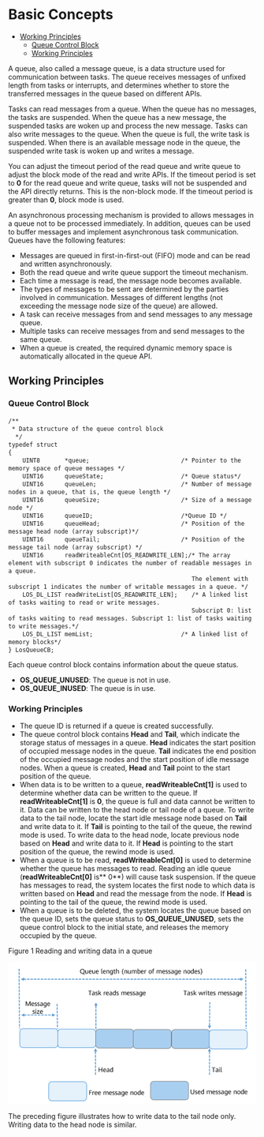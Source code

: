# Basic Concepts<a name="EN-US_TOPIC_0000001078876506"></a>

-   [Working Principles](#section1582619446311)
    -   [Queue Control Block](#section1648304614720)
    -   [Working Principles](#section15384012164811)


A queue, also called a message queue, is a data structure used for communication between tasks. The queue receives messages of unfixed length from tasks or interrupts, and determines whether to store the transferred messages in the queue based on different APIs.

Tasks can read messages from a queue. When the queue has no messages, the tasks are suspended. When the queue has a new message, the suspended tasks are woken up and process the new message. Tasks can also write messages to the queue. When the queue is full, the write task is suspended. When there is an available message node in the queue, the suspended write task is woken up and writes a message.

You can adjust the timeout period of the read queue and write queue to adjust the block mode of the read and write APIs. If the timeout period is set to  **0**  for the read queue and write queue, tasks will not be suspended and the API directly returns. This is the non-block mode. If the timeout period is greater than  **0**, block mode is used.

An asynchronous processing mechanism is provided to allows messages in a queue not to be processed immediately. In addition, queues can be used to buffer messages and implement asynchronous task communication. Queues have the following features:

-   Messages are queued in first-in-first-out \(FIFO\) mode and can be read and written asynchronously.
-   Both the read queue and write queue support the timeout mechanism.
-   Each time a message is read, the message node becomes available.
-   The types of messages to be sent are determined by the parties involved in communication. Messages of different lengths \(not exceeding the message node size of the queue\) are allowed.
-   A task can receive messages from and send messages to any message queue.
-   Multiple tasks can receive messages from and send messages to the same queue.
-   When a queue is created, the required dynamic memory space is automatically allocated in the queue API.

## Working Principles<a name="section1582619446311"></a>

### Queue Control Block<a name="section1648304614720"></a>

```
/**
 * Data structure of the queue control block
  */
typedef struct 
{
    UINT8       *queue;                          /* Pointer to the memory space of queue messages */
    UINT16      queueState;                      /* Queue status*/
    UINT16      queueLen;                        /* Number of message nodes in a queue, that is, the queue length */
    UINT16      queueSize;                       /* Size of a message node */
    UINT16      queueID;                         /*Queue ID */
    UINT16      queueHead;                       /* Position of the message head node (array subscript)*/
    UINT16      queueTail;                       /* Position of the message tail node (array subscript) */
    UINT16      readWriteableCnt[OS_READWRITE_LEN];/* The array element with subscript 0 indicates the number of readable messages in a queue.
                                                    The element with subscript 1 indicates the number of writable messages in a queue. */
    LOS_DL_LIST readWriteList[OS_READWRITE_LEN];    /* A linked list of tasks waiting to read or write messages.
                                                    Subscript 0: list of tasks waiting to read messages. Subscript 1: list of tasks waiting to write messages.*/
    LOS_DL_LIST memList;                         /* A linked list of memory blocks*/
} LosQueueCB;
```

Each queue control block contains information about the queue status.

-   **OS\_QUEUE\_UNUSED**: The queue is not in use.
-   **OS\_QUEUE\_INUSED**: The queue is in use.

### Working Principles<a name="section15384012164811"></a>

-   The queue ID is returned if a queue is created successfully.
-   The queue control block contains  **Head**  and  **Tail**, which indicate the storage status of messages in a queue.  **Head**  indicates the start position of occupied message nodes in the queue.  **Tail**  indicates the end position of the occupied message nodes and the start position of idle message nodes. When a queue is created,  **Head**  and  **Tail**  point to the start position of the queue.
-   When data is to be written to a queue,  **readWriteableCnt\[1\]**  is used to determine whether data can be written to the queue. If  **readWriteableCnt\[1\]**  is  **0**, the queue is full and data cannot be written to it. Data can be written to the head node or tail node of a queue. To write data to the tail node, locate the start idle message node based on  **Tail**  and write data to it. If  **Tail**  is pointing to the tail of the queue, the rewind mode is used. To write data to the head node, locate previous node based on  **Head**  and write data to it. If  **Head**  is pointing to the start position of the queue, the rewind mode is used.
-   When a queue is to be read,  **readWriteableCnt\[0\]**  is used to determine whether the queue has messages to read. Reading an idle queue \(**readWriteableCnt\[0\]**  is** 0**\) will cause task suspension. If the queue has messages to read, the system locates the first node to which data is written based on  **Head**  and read the message from the node. If  **Head**  is pointing to the tail of the queue, the rewind mode is used.
-   When a queue is to be deleted, the system locates the queue based on the queue ID, sets the queue status to  **OS\_QUEUE\_UNUSED**, sets the queue control block to the initial state, and releases the memory occupied by the queue.

Figure 1 Reading and writing data in a queue

![](figure/en-us_image_0000001132935054.png)

The preceding figure illustrates how to write data to the tail node only. Writing data to the head node is similar.

